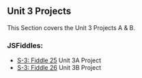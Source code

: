 ## Unit 3 Projects

This Section covers the Unit 3 Projects A & B.

### JSFiddles:

 * [S-3: Fiddle 25](https://jsfiddle.net/RMFrenette/Lr6835bv/) Unit 3A Project
 * [S-3: Fiddle 26](https://jsfiddle.net/RMFrenette/nt9fc154/) Unit 3B Project
 